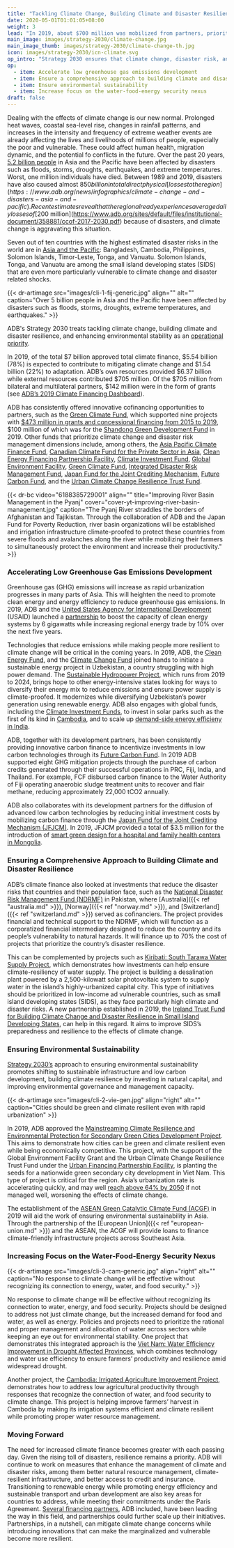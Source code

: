 ```yaml
---
title: "Tackling Climate Change, Building Climate and Disaster Resilience, and Enhancing Environmental Sustainability"
date: 2020-05-01T01:01:05+08:00
weight: 3
lead: "In 2019, about $700 million was mobilized from partners, prioritizing climate mitigation actions,  climate and disaster resilience interventions, climate resilient infrastructure, improving access to credit and insurance, and helping countries to transition to renewable and clean energy sources."
main_image: images/strategy-2030/climate-change.jpg
main_image_thumb: images/strategy-2030/climate-change-th.jpg
icon: images/strategy-2030/icn-climate.svg
op_intro: "Strategy 2030 ensures that climate change, disaster risk, and environmental considerations are fully mainstreamed in its [operational strategies](https://www.adb.org/documents/strategy-2030-op3-climate-change-resilience-sustainability), country programming, and project design and implementation. It aims to"
op: 
  - item: Accelerate low greenhouse gas emissions development
  - item: Ensure a comprehensive approach to building climate and disaster resilience
  - item: Ensure environmental sustainability
  - item: Increase focus on the water-food-energy security nexus
draft: false
---
```


Dealing with the effects of climate change is our new normal. Prolonged heat waves, coastal sea-level rise, changes in rainfall patterns, and increases in the intensity and frequency of extreme weather events are already affecting the lives and livelihoods of millions of people, especially the poor and vulnerable. These could affect human health, migration dynamic, and the potential fo conflicts in the future. Over the past 20 years, [5.2 billion people](https://www.adb.org/news/infographics/climate-change-and-disasters-asia-and-pacific) in Asia and the Pacific have been affected by disasters such as floods, storms, droughts, earthquakes, and extreme temperatures. Worst, one million individuals have died. Between 1989 and 2019, disasters have also caused almost $850 billion in total direct physical [losses to the region](https://www.adb.org/news/infographics/climate-change-and-disasters-asia-and-pacific). Recent estimates reveal that the region already experiences average daily losses of [$200  million](https://www.adb.org/sites/default/files/institutional-document/358881/ccof-2017-2030.pdf) because of disasters, and climate change is aggravating this situation.  

Seven out of ten countries with the highest estimated disaster risks in the world are in [Asia and the Pacific](https://www.adb.org/news/infographics/climate-change-and-disasters-asia-and-pacific): Bangladesh, Cambodia, Philippines, Solomon Islands, Timor-Leste, Tonga, and Vanuatu. Solomon Islands, Tonga, and Vanuatu are among the small island developing states (SIDS) that are even more particularly vulnerable to climate change and disaster related shocks.

{{< dr-artimage src="images/cli-1-fij-generic.jpg" align="" alt="" caption="Over 5 billion people in Asia and the Pacific have been affected by disasters such as floods, storms, droughts, extreme temperatures, and earthquakes." >}}

ADB's Strategy 2030 treats tackling climate change, building climate and disaster resilience, and enhancing environmental stability as an [operational priority](https://www.adb.org/documents/strategy-2030-op3-climate-change-resilience-sustainability).

In 2019, of the total $7 billion approved total climate finance, $5.54 billion (78%) is expected to contribute to mitigating climate change and $1.54 billion (22%) to adaptation. ADB’s own resources provided $6.37 billion while external resources contributed $705 million.  Of the $705 million from bilateral and multilateral partners, $142 million were in the form of grants (see [ADB’s 2019 Climate Financing Dashboard](https://data.adb.org/dashboard/climate-change-financing-adb)).

ADB has consistently offered innovative cofinancing opportunities to partners, such as the [Green Climate Fund](./modalities/global-funds/#gcf), which supported nine projects with  [$473 million in grants and concessional financing from 2015 to 2019](https://www.adb.org/news/op-ed/banking-action-how-adb-achieved-2020-climate-finance-milestone-one-year-ahead-time), $100 million of which was for the [Shandong Green Development Fund](https://www.adb.org/projects/51194-001/main#project-pds) in 2019. Other funds that prioritize climate change and disaster risk management dimensions include, among others, the [Asia Pacific Climate Finance Fund](./modalities/trust-funds/multi-partner-trust-funds/#apcff), [Canadian Climate Fund for the Private Sector in Asia](https://www.adb.org/site/funds/funds/canadian-climate-fund-for-the-private-sector-in-asia), [Clean Energy Financing Partnership Facility](./modalities/financing-partnership-facilities/clean-energy-financing-partnership-facility/), [Climate Investment Fund](./modalities/global-funds/#cif), [Global Environment Facility](https://www.thegef.org/), [Green Climate Fund](./modalities/global-funds/#gcf), [Integrated Disaster Risk Management Fund](https://www.adb.org/site/funds/funds/integrated-disaster-risk-management-fund), [Japan Fund for the Joint Crediting Mechanism](./modalities/trust-funds/single-partner-trust-funds/#jfjcm), [Future Carbon Fund](./modalities/trust-funds/multi-partner-trust-funds/#fcf), and the [Urban Climate Change Resilience Trust Fund](./modalities/financing-partnership-facilities/urban-financing-partnership-facility/#uccrtf).

{{< dr-bc video="6188385729001" align="" title="Improving River Basin Management in the Pyanj" cover="cover-yt-improving-river-basin-management.jpg" caption="The Pyanj River straddles the borders of Afghanistan and Tajikistan. Through the collaboration of ADB and the Japan Fund for Poverty Reduction, river basin organizations will be established and irrigation infrastructure climate-proofed to protect these countries from severe floods and avalanches along the river while mobilizing their farmers to simultaneously protect the environment and increase their productivity." >}}

### Accelerating Low Greenhouse Gas Emissions Development

Greenhouse gas (GHG) emissions will increase as rapid urbanization progresses in many parts of Asia. This will heighten the need to promote clean energy and energy efficiency to reduce greenhouse gas emissions. In 2019, ADB and the [United States Agency for International Development](./partners/bilateral/usa/) (USAID) launched a [partnership](https://www.adb.org/news/usaid-adb-partner-expand-asia-and-pacifics-sustainable-energy-market) to boost the capacity of clean energy systems by 6 gigawatts while increasing regional energy trade by 10% over the next five years.  

Technologies that reduce emissions while making people more resilient to climate change will be critical in the coming years. In 2019, ADB, the [Clean Energy Fund](./modalities/financing-partnership-facilities/clean-energy-financing-partnership-facility/#cef), and the [Climate Change Fund](https://www.adb.org/site/funds/funds/climate-change-fund) joined hands to initiate a sustainable energy project in Uzbekistan, a country struggling with high power demand. The [Sustainable Hydropower Project](https://www.adb.org/projects/50130-002/main#project-pds), which runs from 2019 to 2024, brings hope to other energy-intensive states looking for ways to diversify their energy mix to reduce emissions and ensure power supply is climate-proofed. It modernizes while diversifying Uzbekistan’s power generation using renewable energy. ADB also engages with global funds, including the [Climate Investment Funds](./modalities/global-funds/#cif), to invest in solar parks such as the first of its kind in [Cambodia](https://www.adb.org/projects/51182-001/main#project-pds), and to scale up [demand-side energy efficieny in India](https://www.adb.org/projects/52196-001/main#project-pds).

ADB, together with its development partners, has been consistently providing innovative carbon finance to incentivize investments in low carbon technologies through its [Future Carbon Fund](./modalities/trust-funds/multi-partner-trust-funds/#fcf). In 2019 ADB supported eight GHG mitigation projects through the purchase of carbon credits generated through their successful operations in PRC, Fiji, India, and Thailand. For example, FCF disbursed carbon finance to the Water Authority of Fiji operating anaerobic sludge treatment units to recover and flair methane, reducing approximately 22,000 tCO2 annually.

ADB also collaborates with its development partners for the diffusion of advanced low carbon technologies by reducing initial investment costs by mobilizing carbon finance through the [Japan Fund for the Joint Crediting Mechanism (JFJCM)](./modalities/trust-funds/single-partner-trust-funds/#jfjcm). In 2019, JFJCM provided a total of $3.5 million for the introduction of [smart green design for a hospital and family health centers in Mongolia](https://www.adb.org/projects/49173-003/main#project-pds).

### Ensuring a Comprehensive Approach to Building Climate and Disaster Resilience

ADB’s climate finance also looked at investments that reduce the disaster risks that countries and their  population face, such as the [National Disaster Risk Management Fund (NDRMF)](https://www.adb.org/projects/50316-002/main#project-pds) in Pakistan, where [Australia]({{< ref "australia.md" >}}), [Norway]({{< ref "norway.md" >}}), and [Switzerland]({{< ref "switzerland.md" >}}) served as cofinanciers. The project provides financial and technical support to the NDRMF, which will function as a corporatized financial intermediary designed to reduce the country and its people’s vulnerability to natural hazards. It will finance up to 70% the cost of projects that prioritize the country’s disaster resilience.

This can be complemented by projects such as [Kiribati: South Tarawa Water Supply Project](https://www.adb.org/projects/49453-002/main), which demonstrates how investments can help ensure climate-resiliency of water supply. The project is building a desalination plant powered by a 2,500-kilowatt solar photovoltaic system to supply water in the island’s highly-urbanized capital city.  This type of initiatives should be prioritized in low-income ad vulnerable countries, such as small island developing states (SIDS), as they face particularly high climate and disaster risks. A new partnership established in 2019, the [Ireland Trust Fund for Building Climate Change and Disaster Resilience in Small Island Developing States](https://www.adb.org/news/adb-ireland-establish-fund-boost-climate-disaster-resilience-pacific), can help in this regard. It aims to improve SIDS’s preparedness and resilience to the effects of climate change.

### Ensuring Environmental Sustainability

[Strategy 2030’s](https://www.adb.org/sites/default/files/institutional-document/495961/strategy-2030-op3-climate-change-resilience-sustainability.pdf) approach to ensuring environmental sustainability promotes shifting to sustainable infrastructure and low carbon development, building climate resilience by investing in natural capital, and improving environmental governance and management capacity.

{{< dr-artimage src="images/cli-2-vie-gen.jpg" align="right" alt="" caption="Cities should be green and climate resilient even with rapid urbanization" >}}

In 2019, ADB approved the [Mainstreaming Climate Resilience and Environmental Protection for Secondary Green Cities Development Project](https://www.adb.org/projects/47274-003/main#project-pds). This aims to demonstrate how cities can be green and climate resilient even while being economically competitive. This project, with the support of the Global Environment Facility Grant and the Urban Climate Change Resilience Trust Fund under the [Urban Financing Partnership Facility](./modalities/financing-partnership-facilities/urban-financing-partnership-facility/), is planting the seeds for a nationwide green secondary city development in Viet Nam. This type of project is critical for the region. Asia’s urbanization rate is accelerating quickly, and may well [reach above 64% by 2050](https://www.adb.org/sites/default/files/publication/524596/ado2019-update-theme-chapter.pdf) if not managed well, worsening the effects of climate change.

The establishment of the [ASEAN Green Catalytic Climate Fund (ACGF)](https://www.adb.org/what-we-do/funds/asean-catalytic-green-finance-facility/main) in 2019 will aid the work of ensuring environmental sustainability in Asia. Through the partnership of the [European Union]({{< ref "european-union.md" >}}) and the ASEAN, the ACGF will provide loans to finance climate-friendly infrastructure projects across Southeast Asia.

### Increasing Focus on the <nobr>Water-Food-Energy</nobr> Security Nexus

{{< dr-artimage src="images/cli-3-cam-generic.jpg" align="right" alt="" caption="No response to climate change will be effective without recognizing its connection to energy, water, and food security." >}}

No response to climate change will be effective without recognizing its connection to water, energy, and food security. Projects should be designed to address not just climate change, but the increased demand for food and water, as well as energy. Policies and projects need to prioritize the rational and proper management and allocation of water across sectors while keeping an eye out for environmental stability. One project that demonstrates this integrated approach is the [Viet Nam: Water Efficiency Improvement in Drought Affected Provinces](https://www.adb.org/projects/49404-001/main#project-pds), which combines technology and water use efficiency to ensure farmers’ productivity and resilience amid widespread drought.

Another project, the [Cambodia: Irrigated Agriculture Improvement Project](https://www.adb.org/projects/51159-001/main#project-pds), demonstrates how to address low agricultural productivity through responses that recognize the connection of water, and food security to climate change. This project is helping improve farmers’ harvest in Cambodia by making its irrigation systems efficient and climate resilient while promoting proper water resource management.

### Moving Forward

The need for increased climate finance becomes greater with each passing day. Given the rising toll of disasters, resilience remains a priority. ADB will continue to work on measures that enhance the management of climate and disaster risks, among them better natural resource management, climate-resilient infrastructure, and better access to credit and insurance. Transitioning to renewable energy while promoting energy efficiency and  sustainable transport and urban development are also key areas for countries to address, while meeting their commitments under the Paris Agreement. [Several financing partners](https://www.adb.org/sites/default/files/page/41117/climate-change-finance-joint-mdb-statement-2019-09-23.pdf), ADB included, have been leading the way in this field, and partnerships could further scale up their initiatives. Partnerships, in a nutshell, can mitigate climate change concerns while introducing innovations that can make the marginalized and vulnerable become more resilient.